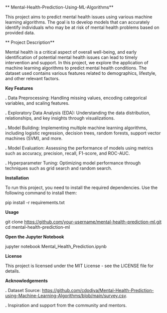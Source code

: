 ** Mental-Health-Prediction-Using-ML-Algorithms**

This project aims to predict mental health issues using various machine learning algorithms. The goal is to develop models that can accurately identify individuals who may be at risk of mental health problems based on provided data.



** Project Description**

Mental health is a critical aspect of overall well-being, and early identification of potential mental health issues can lead to timely intervention and support. In this project, we explore the application of machine learning algorithms to predict mental health conditions. The dataset used contains various features related to demographics, lifestyle, and other relevant factors.


**Key Features**

**.** Data Preprocessing: Handling missing values, encoding categorical variables, and scaling features.

**.** Exploratory Data Analysis (EDA): Understanding the data distribution, relationships, and key insights through visualizations.

**.** Model Building: Implementing multiple machine learning algorithms, including logistic regression, decision trees, random forests, support vector machines (SVM), and more.

**.** Model Evaluation: Assessing the performance of models using metrics such as accuracy, precision, recall, F1-score, and ROC-AUC.

**.** Hyperparameter Tuning: Optimizing model performance through techniques such as grid search and random search.


**Installation**

To run this project, you need to install the required dependencies. Use the following command to install them:

pip install -r requirements.txt

**Usage**

git clone https://github.com/your-username/mental-health-prediction-ml.git
cd mental-health-prediction-ml


**Open the Jupyter Notebook**

jupyter notebook Mental_Health_Prediction.ipynb


**License**

This project is licensed under the MIT License - see the LICENSE file for details.

**Acknowledgements**

**.**   Dataset Source: https://github.com/cdodiya/Mental-Health-Prediction-using-Machine-Learning-Algorithms/blob/main/survey.csv.

**.**  Inspiration and support from the community and mentors.


